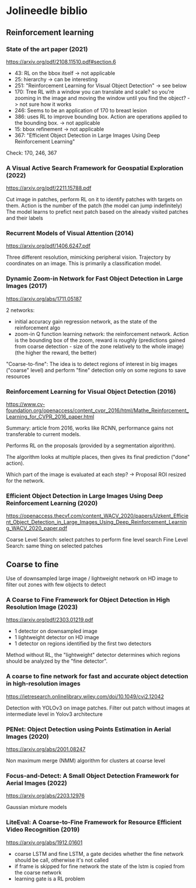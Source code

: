 # Jolineedle biblio

## Reinforcement learning

### State of the art paper (2021)

https://arxiv.org/pdf/2108.11510.pdf#section.6

- 43: RL on the bbox itself -> not applicable
- 25: hierarchy -> can be interesting
- 251: "Reinforcement Learning for Visual Object Detection" -> see below
- 170: Tree RL with a window you can translate and scale? so you're zooming in the image and moving the window until you find the object? -> not sure how it works
- 246: Seems to be an application of 170 to breast lesion
- 386: uses RL to improve bounding box. Action are operations applied to the bounding box. -> not applicable
- 15: bbox refinement -> not applicable
- 367: "Efficient Object Detection in Large Images Using Deep Reinforcement Learning"

Check: 170, 246, 367

### A Visual Active Search Framework for Geospatial Exploration (2022)

https://arxiv.org/pdf/2211.15788.pdf

Cut image in patches, perform RL on it to identify patches with targets on them.
Action is the number of the patch (the model can jump indefinitely)
The model learns to prefict next patch based on the already visited patches and their labels

### Recurrent Models of Visual Attention (2014)

https://arxiv.org/pdf/1406.6247.pdf

Three different resolution, mimicking peripheral vision. Trajectory by coordinates on an image.
This is primarily a classification model.

### Dynamic Zoom-in Network for Fast Object Detection in Large Images (2017)

https://arxiv.org/abs/1711.05187

2 networks:
- initial accuracy gain regression network, as the state of the reinforcement algo
- zoom-in Q function learning network: the reinforcement network. Action is the bounding box of the zoom, reward is roughly (predictions gained from coarse detection - size of the zone relatively to the whole image) (the higher the reward, the better)

"Coarse-to-fine": The idea is to detect regions of interest in big images ("coarse" level) and perform "fine" detection only on some regions to save resources

### Reinforcement Learning for Visual Object Detection (2016)

https://www.cv-foundation.org/openaccess/content_cvpr_2016/html/Mathe_Reinforcement_Learning_for_CVPR_2016_paper.html

Summary: article from 2016, works like RCNN, performance gains not transferable to current models.

Performs RL on the proposals (provided by a segmentation algorithm).

The algorithm looks at multiple places, then gives its final prediction ("done" action).

Which part of the image is evaluated at each step? -> Proposal ROI resized for the network.

### Efficient Object Detection in Large Images Using Deep Reinforcement Learning (2020)

https://openaccess.thecvf.com/content_WACV_2020/papers/Uzkent_Efficient_Object_Detection_in_Large_Images_Using_Deep_Reinforcement_Learning_WACV_2020_paper.pdf

Coarse Level Search: select patches to perform fine level search
Fine Level Search: same thing on selected patches

## Coarse to fine

Use of downsampled large image / lightweight network on HD image to filter out zones with few objects to detect

### A Coarse to Fine Framework for Object Detection in High Resolution Image (2023)

https://arxiv.org/pdf/2303.01219.pdf

- 1 detector on downsampled image
- 1 lightweight detector on HD image
- 1 detector on regions identified by the first two detectors

Method without RL, the "lightweight" detector determines which regions should be analyzed by the "fine detector".

### A coarse to fine network for fast and accurate object detection in high-resolution images

https://ietresearch.onlinelibrary.wiley.com/doi/10.1049/cvi2.12042 

Detection with YOLOv3 on image patches. Filter out patch without images at intermediate level in Yolov3 architecture

### PENet: Object Detection using Points Estimation in Aerial Images (2020)

https://arxiv.org/abs/2001.08247

Non maximum merge (NMM) algorithm for clusters at coarse level

### Focus-and-Detect: A Small Object Detection Framework for Aerial Images (2022)

https://arxiv.org/abs/2203.12976

Gaussian mixture models

### LiteEval: A Coarse-to-Fine Framework for Resource Efficient Video Recognition (2019)

https://arxiv.org/abs/1912.01601

- coarse LSTM and fine LSTM, a gate decides whether the fine network should be call, otherwise it's not called
- if frame is skipped for fine network the state of the lstm is copied from the coarse network
- learning gate is a RL problem


